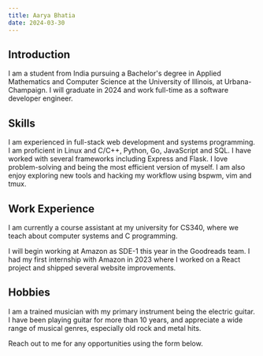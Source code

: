 ```yaml
---
title: Aarya Bhatia
date: 2024-03-30
---
```


## Introduction

I am a student from India pursuing a Bachelor's degree in Applied Mathematics
and Computer Science at the University of Illinois, at Urbana-Champaign. I will
graduate in 2024 and work full-time as a software developer engineer.

## Skills

I am experienced in full-stack web development and systems programming. I am
proficient in Linux and C/C++, Python, Go, JavaScript and SQL. I have worked
with several frameworks including Express and Flask. I love problem-solving and
being the most efficient version of myself. I am also enjoy exploring new tools
and hacking my workflow using bspwm, vim and tmux.

## Work Experience

I am currently a course assistant at my university for CS340, where we teach
about computer systems and C programming.

I will begin working at Amazon as SDE-1 this year in the Goodreads team. I had
my first internship with Amazon in 2023 where I worked on a React project and
shipped several website improvements.

## Hobbies

I am a trained musician with my primary instrument being the electric guitar. I
have been playing guitar for more than 10 years, and appreciate a wide range of
musical genres, especially old rock and metal hits.

Reach out to me for any opportunities using the form below.
